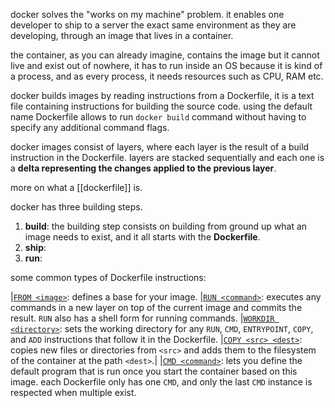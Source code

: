 docker solves the "works on my machine" problem. it enables one developer to ship to a server the exact same environment as they are developing, through an image that lives in a container.

the container, as you can already imagine, contains the image but it cannot live and exist out of nowhere, it has to run inside an OS because it is kind of a process, and as every process, it needs resources such as CPU, RAM etc.

docker builds images by reading instructions from a Dockerfile, it is a text file containing instructions for building the source code. using the default name Dockerfile allows to run `docker build` command without having to specify any additional command flags.

docker images consist of layers, where each layer is the result of a build instruction in the Dockerfile. layers are stacked sequentially and each one is a **delta  representing the changes applied to the previous layer**.

more on what a [[dockerfile]] is.

docker has three building steps.
1. **build**: the building step consists on building from ground up what an image needs to exist, and it all starts with the **Dockerfile**. 
2. **ship**:
3. **run**:


some common types of Dockerfile instructions:

|[`FROM <image>`](https://docs.docker.com/reference/dockerfile/#from): defines a base for your image.
|[`RUN <command>`](https://docs.docker.com/reference/dockerfile/#run): executes any commands in a new layer on top of the current image and commits the result. `RUN` also has a shell form for running commands.
|[`WORKDIR <directory>`](https://docs.docker.com/reference/dockerfile/#workdir): sets the working directory for any `RUN`, `CMD`, `ENTRYPOINT`, `COPY`, and `ADD` instructions that follow it in the Dockerfile.
|[`COPY <src> <dest>`](https://docs.docker.com/reference/dockerfile/#copy): copies new files or directories from `<src>` and adds them to the filesystem of the container at the path `<dest>`.|
|[`CMD <command>`](https://docs.docker.com/reference/dockerfile/#cmd): lets you define the default program that is run once you start the container based on this image. each Dockerfile only has one `CMD`, and only the last `CMD` instance is respected when multiple exist.